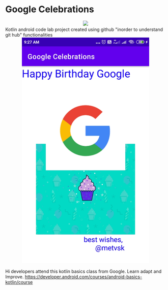 # Google Celebrations
<div align="center">
    <img src="/mipmap-xxxhdpi/ic_launcher.png" width="150px"</img>
</div>
Kotlin android code lab project created using github "inorder to understand git hub" functionalities



<div align="center">
    <img src="/screenshots/shot1.jpg" width="400px"</img>
</div>


Hi developers attend this kotlin basics class from Google.
Learn adapt and Improve.
https://developer.android.com/courses/android-basics-kotlin/course
